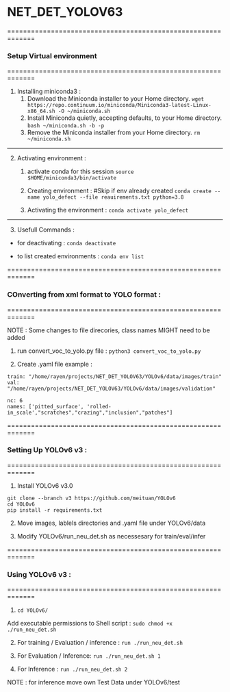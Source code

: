 # NET_DET_YOLOV63


=============================================================

### Setup Virtual environment

=============================================================

1. Installing miniconda3 : 
    1. Download the Miniconda installer to your Home directory.
`wget https://repo.continuum.io/miniconda/Miniconda3-latest-Linux-x86_64.sh -O ~/miniconda.sh`
    2. Install Miniconda quietly, accepting defaults, to your Home directory.
`bash ~/miniconda.sh -b -p`
    3. Remove the Miniconda installer from your Home directory.
`rm ~/miniconda.sh`
----------------------------------------------

2. Activating environment :
    1. activate conda for this session
`source $HOME/miniconda3/bin/activate`

    2. Creating environment : #Skip if env already created
`conda create --name yolo_defect --file reauirements.txt python=3.8`

    3. Activating the environment : 
`conda activate yolo_defect`

----------------------------------------------

3. Usefull Commands :
- for deactivating :
`conda deactivate`

- to list created environments :
`conda env list`

=============================================================

### COnverting from xml format to YOLO format : 

=============================================================

NOTE : Some changes to file direcories, class names MIGHT need to be added

1. run convert_voc_to_yolo.py file :
`python3 convert_voc_to_yolo.py`

2. Create .yaml file
example : 
```
train: "/home/rayen/projects/NET_DET_YOLOV63/YOLOv6/data/images/train"
val: "/home/rayen/projects/NET_DET_YOLOV63/YOLOv6/data/images/validation"

nc: 6
names: ['pitted_surface', 'rolled-in_scale',"scratches","crazing","inclusion","patches"]
```

=============================================================

### Setting Up YOLOv6 v3 : 

=============================================================

1. Install YOLOv6 v3.0
```
git clone --branch v3 https://github.com/meituan/YOLOv6 
cd YOLOv6
pip install -r requirements.txt
```

2. Move images, lablels directories and .yaml file under YOLOv6/data 


3. Modify YOLOv6/run_neu_det.sh as necessesary for train/eval/infer 

=============================================================

### Using YOLOv6 v3 : 

=============================================================


1. `cd YOLOv6/` 

Add executable permissions to Shell script :
`sudo chmod +x ./run_neu_det.sh` 

2. For training / Evaluation / inference :
`run ./run_neu_det.sh`

2. For Evaluation / Inference:
`run ./run_neu_det.sh 1`

2. For Inference :
`run ./run_neu_det.sh 2`

NOTE : for inference move own Test Data under YOLOv6/test




